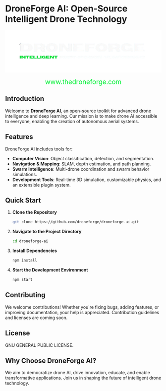 # DroneForge AI: Open-Source Intelligent Drone Technology

<p align="center">
  <img src="./droneforge.png" alt="DroneForge Logo">
</p>

<p align="center">
  <a href="http://www.thedroneforge.com" style="font-size: 1.5em; color: #00F135; text-decoration: none;">www.thedroneforge.com</a>
</p>

## Introduction

Welcome to **DroneForge AI**, an open-source toolkit for advanced drone intelligence and deep learning. Our mission is to make drone AI accessible to everyone, enabling the creation of autonomous aerial systems.

## Features

DroneForge AI includes tools for:

- **Computer Vision**: Object classification, detection, and segmentation.
- **Navigation & Mapping**: SLAM, depth estimation, and path planning.
- **Swarm Intelligence**: Multi-drone coordination and swarm behavior simulations.
- **Development Tools**: Real-time 3D simulation, customizable physics, and an extensible plugin system.

## Quick Start

1. **Clone the Repository**
   ```bash
   git clone https://github.com/droneforge/droneforge-ai.git
   ```

2. **Navigate to the Project Directory**
   ```bash
   cd droneforge-ai
   ```

3. **Install Dependencies**
   ```bash
   npm install
   ```

4. **Start the Development Environment**
   ```bash
   npm start
   ```

## Contributing

We welcome contributions! Whether you're fixing bugs, adding features, or improving documentation, your help is appreciated. Contribution guidelines and licenses are coming soon.

## License

 GNU GENERAL PUBLIC LICENSE.

## Why Choose DroneForge AI?

We aim to democratize drone AI, drive innovation, educate, and enable transformative applications. Join us in shaping the future of intelligent drone technology.

